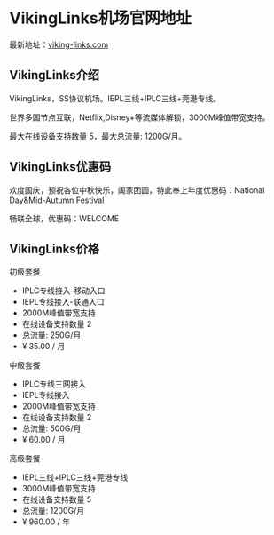 # VikingLinks机场官网地址

最新地址：[viking-links.com](https://feeds.viking-links.tech/#/register?code=vFmtROhb)

## VikingLinks介绍

VikingLinks，SS协议机场。IEPL三线+IPLC三线+莞港专线。

世界多国节点互联，Netflix,Disney+等流媒体解锁，3000M峰值带宽支持。

最大在线设备支持数量 5，最大总流量: 1200G/月。

## VikingLinks优惠码

欢度国庆，预祝各位中秋快乐，阖家团圆，特此奉上年度优惠码：National Day&Mid-Autumn Festival

畅联全球，优惠码：WELCOME

## VikingLinks价格

初级套餐

* IPLC专线接入-移动入口
* IEPL专线接入-联通入口
* 2000M峰值带宽支持
* 在线设备支持数量 2
* 总流量: 250G/月
* ¥ 35.00 / 月

中级套餐

* IPLC专线三网接入
* IEPL专线接入
* 2000M峰值带宽支持
* 在线设备支持数量 2
* 总流量: 500G/月
* ¥ 60.00 / 月

高级套餐

* IEPL三线+IPLC三线+莞港专线
* 3000M峰值带宽支持
* 在线设备支持数量 5
* 总流量: 1200G/月
* ¥ 960.00 / 年

